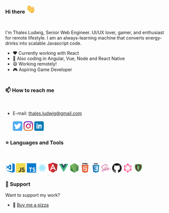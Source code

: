 ### Hi there <img src="./assets/wave.gif" width="30px">
<br>

I'm Thales Ludwig, Senior Web Engineer. UI/UX lover, gamer, and enthusiast for remote lifestyle. I am an always-learning machine that converts energy-drinks into scalable Javascript code.

- ❤️  Currently working with React
- 🌱  Also coding in Angular, Vue, Node and React Native
- 😄  Working remotely! 
- 🎮  Aspiring Game Developer
<br><br>

### 📫  How to reach me
<br>

- E-mail: thales.ludwig@gmail.com
<br><br>
[<img src="./assets/twitter.png" width="30px">](https://twitter.com/ThalesLudwig)
[<img src="./assets/instagram.jpg" width="30px">](https://www.instagram.com/thalesludwig/)
[<img src="./assets/linkedin.png" width="30px">](https://www.linkedin.com/in/thalesludwig/)

### ⭐  Languages and Tools
<br>
<p float="left">
  <img src="./assets/vscode.png" width="30px">
  <img src="./assets/javascript.png" width="30px">
  <img src="./assets/typescript.png" width="30px">
  <img src="./assets/react.png" width="30px">
  <img src="./assets/angular.svg" width="30px">
  <img src="./assets/vue.png" width="30px">
  <img src="./assets/nodejs.png" width="30px">
  <img src="./assets/html.png" width="30px">
  <img src="./assets/css.png" width="30px">
  <img src="./assets/sass.png" width="30px">
  <img src="./assets/github.png" width="30px">
  <img src="./assets/graphql.png" width="30px">
  <img src="./assets/mongodb.png" width="30px">
</p>

### 💜  Support

Want to support my work?
- 🍕 [Buy me a pizza](https://www.buymeacoffee.com/thalesludwig)
